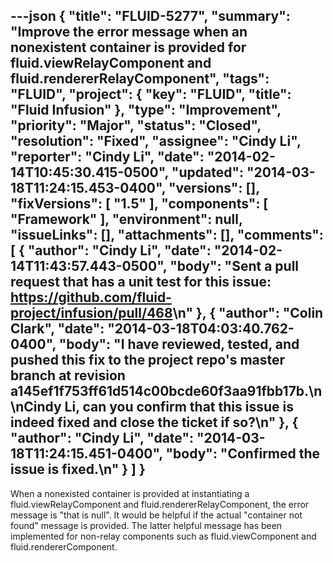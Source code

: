---json
{
  "title": "FLUID-5277",
  "summary": "Improve the error message when an nonexistent container is provided for fluid.viewRelayComponent and fluid.rendererRelayComponent",
  "tags": "FLUID",
  "project": {
    "key": "FLUID",
    "title": "Fluid Infusion"
  },
  "type": "Improvement",
  "priority": "Major",
  "status": "Closed",
  "resolution": "Fixed",
  "assignee": "Cindy Li",
  "reporter": "Cindy Li",
  "date": "2014-02-14T10:45:30.415-0500",
  "updated": "2014-03-18T11:24:15.453-0400",
  "versions": [],
  "fixVersions": [
    "1.5"
  ],
  "components": [
    "Framework"
  ],
  "environment": null,
  "issueLinks": [],
  "attachments": [],
  "comments": [
    {
      "author": "Cindy Li",
      "date": "2014-02-14T11:43:57.443-0500",
      "body": "Sent a pull request that has a unit test for this issue: <https://github.com/fluid-project/infusion/pull/468>\n"
    },
    {
      "author": "Colin Clark",
      "date": "2014-03-18T04:03:40.762-0400",
      "body": "I have reviewed, tested, and pushed this fix to the project repo's master branch at revision a145ef1f753ff61d514c00bcde60f3aa91fbb17b.\n\nCindy Li, can you confirm that this issue is indeed fixed and close the ticket if so?\n"
    },
    {
      "author": "Cindy Li",
      "date": "2014-03-18T11:24:15.451-0400",
      "body": "Confirmed the issue is fixed.\n"
    }
  ]
}
---
When a nonexisted container is provided at instantiating a fluid.viewRelayComponent and fluid.rendererRelayComponent, the error message is "that is null". It would be helpful if the actual "container not found" message is provided. The latter helpful message has been implemented for non-relay components such as fluid.viewComponent and fluid.rendererComponent.

        